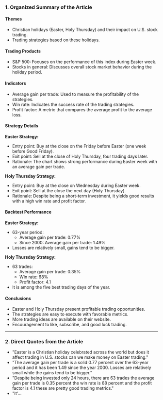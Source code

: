### 1. Organized Summary of the Article

#### **Themes**
- Christian holidays (Easter, Holy Thursday) and their impact on U.S. stock trading.
- Trading strategies based on these holidays.

#### **Trading Products**
- S&P 500: Focuses on the performance of this index during Easter week.
- Stocks in general: Discusses overall stock market behavior during the holiday period.

#### **Indicators**
- Average gain per trade: Used to measure the profitability of the strategies.
- Win rate: Indicates the success rate of the trading strategies.
- Profit factor: A metric that compares the average profit to the average loss.

#### **Strategy Details**

**Easter Strategy:**
- Entry point: Buy at the close on the Friday before Easter (one week before Good Friday).
- Exit point: Sell at the close of Holy Thursday, four trading days later.
- Rationale: The chart shows strong performance during Easter week with an average gain per trade.

**Holy Thursday Strategy:**
- Entry point: Buy at the close on Wednesday during Easter week.
- Exit point: Sell at the close the next day (Holy Thursday).
- Rationale: Despite being a short-term investment, it yields good results with a high win rate and profit factor.

#### **Backtest Performance**

**Easter Strategy:**
- 63-year period:
  - Average gain per trade: 0.77%
  - Since 2000: Average gain per trade: 1.49%
- Losses are relatively small, gains tend to be bigger.

**Holy Thursday Strategy:**
- 63 trades:
  - Average gain per trade: 0.35%
  - Win rate: 68%
  - Profit factor: 4.1
- It is among the five best trading days of the year.

#### **Conclusions**
- Easter and Holy Thursday present profitable trading opportunities.
- The strategies are easy to execute with favorable metrics.
- More trading ideas are available on their website.
- Encouragement to like, subscribe, and good luck trading.

---

### 2. Direct Quotes from the Article
- "Easter is a Christian holiday celebrated across the world but does it affect trading in U.S. stocks can we make money on Easter trading."
- "The average gain per trade is a solid 0.77 percent over the 63-year period and it has been 1.49 since the year 2000. Losses are relatively small while the gains tend to be bigger."
- "Despite being invested only 24 hours, there are 63 trades the average gain per trade is 0.35 percent the win rate is 68 percent and the profit factor is 4.1 these are pretty good trading metrics."
- "It'...
